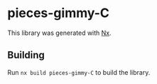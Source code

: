 # pieces-gimmy-C

This library was generated with [Nx](https://nx.dev).

## Building

Run `nx build pieces-gimmy-C` to build the library.
